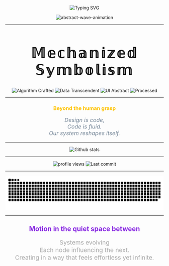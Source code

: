 <!-- Header with futuristic glitchy effect -->
<p align="center">
  <img src="https://readme-typing-svg.herokuapp.com?font=Fira+Code&weight=600&size=30&duration=3000&pause=1000&color=00F79A&center=true&vCenter=true&width=1000&height=60&lines=%F0%9D%99%B2%F0%9D%99%B2%F0%9D%99%B6%F0%9D%99%B4%F0%9D%99%B5%F0%9D%99%AF%F0%9D%99%BA%F0%9D%99%B4%F0%9D%99%AE+Processing;000101001+0110101...+%F0%9D%99%B0%F0%9D%99%AF%F0%9D%99%B2%F0%9D%99%B1%F0%9D%99%B6%F0%9D%99%B7%F0%9D%99%B4%F0%9D%99%BA...++Initializing..." alt="Typing SVG">
</p>

<!-- Complex abstract SVG icon for advanced visuals -->
<p align="center">
  <img src="https://user-images.githubusercontent.com/69706754/120107156-0db36e80-c16e-11eb-82fb-b8f0729f0cfa.gif" alt="abstract-wave-animation" width="500px"/>
</p>

---

<h1 align="center" style="font-size: 2.8rem; letter-spacing: 0.1em;">
    𝕄𝕖𝕔𝕙𝕒𝕟𝕚𝕫𝕖𝕕 𝕊𝕪𝕞𝕓𝕠𝕝𝕚𝕤𝕞
</h1>

<!-- Subtle, real-time badges and stats -->
<p align="center">
  <img src="https://img.shields.io/badge/Algorithms-Crafted-%23F77B72?style=for-the-badge" alt="Algorithm Crafted">
  <img src="https://img.shields.io/badge/Data-Transcendent-%236A5ACD?style=for-the-badge" alt="Data Transcendent">
  <img src="https://img.shields.io/badge/UI-Abstract-%2300FFAB?style=for-the-badge" alt="UI Abstract">
  <img src="https://img.shields.io/badge/%F0%9D%99%B0%F0%9D%99%BF%F0%9D%99%BE%F0%9D%99%B4-Processed-%23476B8B?style=for-the-badge" alt="Processed">
</p>

---

<h3 align="center" style="color: #FFC300;">Beyond the human grasp</h3>

<p align="center" style="font-style:italic; color: #778899; font-size:1.1rem;">
    Design is code, <br> Code is fluid. <br> Our system reshapes itself.
</p>

---

<!-- This section introduces animated stat tracking, live data displays for more advanced feel -->
<p align="center">
  <img src="https://github-readme-stats.vercel.app/api?username=Hiroshi0Nohara&show_icons=true&theme=highcontrast&count_private=true" alt="Github stats">
</p>

---

<!-- More complex badges with live tracking -->
<p align="center">
  <img src="https://komarev.com/ghpvc/?username=Hiroshi0Nohara&color=orange&style=plastic" alt="profile views"> 
  <img src="https://img.shields.io/github/last-commit/Hiroshi0Nohara/xfce-4-theme?style=plastic" alt="Last commit">
</p>

---

<!-- Complex, animated visual of technical mastery -->
<p align="center">
  <img src="https://raw.githubusercontent.com/Platane/snk/output/github-contribution-grid-snake.svg" alt="snake animation"/>
</p>

---

<h2 align="center" style="color:#8A2BE2;">Motion in the quiet space between</h2>

<p align="center" style="color:#A9A9A9; font-size:1.2rem;">Systems evolving<br>Each node influencing the next.<br>Creating in a way that feels effortless yet infinite.</p>
